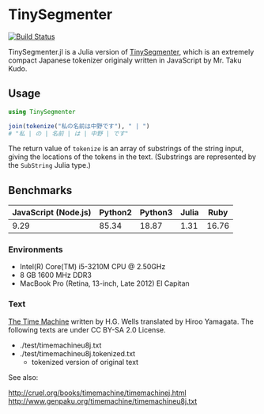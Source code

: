 # TinySegmenter

[![Build Status](https://travis-ci.org/chezou/TinySegmenter.jl.svg?branch=master)](https://travis-ci.org/chezou/TinySegmenter.jl)

TinySegmenter.jl is a Julia version of [TinySegmenter](http://chasen.org/~taku/software/TinySegmenter/), which is an extremely compact Japanese tokenizer
originaly written in JavaScript by Mr. Taku Kudo.

## Usage

```jl
using TinySegmenter

join(tokenize("私の名前は中野です"), " | ")
# "私 | の | 名前 | は | 中野 | です"
```

The return value of `tokenize` is an array of substrings of the string input,
giving the locations of the tokens in the text.  (Substrings are represented
by the `SubString` Julia type.)

## Benchmarks

JavaScript (Node.js) | Python2 | Python3 | Julia | Ruby
---| ---|---|---|---
9.29 | 85.34 | 18.87 | 1.31 | 16.76

### Environments

- Intel(R) Core(TM) i5-3210M CPU @ 2.50GHz
- 8 GB 1600 MHz DDR3
- MacBook Pro (Retina, 13-inch, Late 2012) El Capitan

### Text
[The Time Machine](https://en.wikipedia.org/wiki/The_Time_Machine) written by H.G. Wells translated by Hiroo Yamagata.
The following texts are under CC BY-SA 2.0 License.

- ./test/timemachineu8j.txt
- ./test/timemachineu8j.tokenized.txt
  - tokenized version of original text

See also:

http://cruel.org/books/timemachine/timemachinej.html
http://www.genpaku.org/timemachine/timemachineu8j.txt


